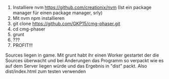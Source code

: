 1. Installiere nvm https://github.com/creationix/nvm
   (Ist ein package manager für einen package manager, srly)
2. Mit nvm npm installieren
3. git clone https://github.com/GKP15/cmg-phaser.git
4. cd cmg-phaser
5. grunt
6. ???
7. PROFIT!!!


Sources liegen in game. Mit grunt habt ihr einen Worker gestartet der die Sources überwacht und bei Änderungen das Programm so verpackt wie es auf dem Server liegen würde und das Ergebnis in "dist" packt. Also dist/index.html zum testen verwenden

